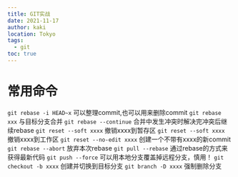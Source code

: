 ```yaml
---
title: GIT实战
date: 2021-11-17
author: kaki
location: Tokyo
tags:
  - git
toc: true
---
```


# 常用命令

`git rebase -i HEAD~x` 可以整理commit,也可以用来删除commit
`git rebase xxx` 与目标分支合并
`git rebase --continue` 合并中发生冲突时解决完冲突后继续rebase
`git reset --soft xxxx` 撤销xxxx到暂存区
`git reset --soft xxxx` 撤销xxxx到工作区
`git reset --no-edit xxxx` 创建一个不带有xxxx的新commit
`git rebase --abort` 放弃本次rebase
`git pull --rebase` 通过rebase的方式来获得最新代码
`git push --force` 可以用本地分支覆盖掉远程分支，慎用！
`git checkout -b xxxx` 创建并切换到目标分支
`git branch -D xxxx` 强制删除分支
